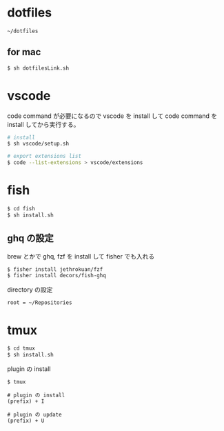 # dotfiles

```
~/dotfiles
```

## for mac

```bash
$ sh dotfilesLink.sh
```

# vscode

code command が必要になるので vscode を install して code command を install してから実行する。

```bash
# install
$ sh vscode/setup.sh

# export extensions list
$ code --list-extensions > vscode/extensions
```

# fish

```bash
$ cd fish
$ sh install.sh
```

## ghq の設定

brew とかで ghq, fzf を install して fisher でも入れる

```bash
$ fisher install jethrokuan/fzf
$ fisher install decors/fish-ghq
```

directory の設定

```.gitconfig
root = ~/Repositories
```

# tmux
```bash
$ cd tmux
$ sh install.sh
```

plugin の install
```
$ tmux

# plugin の install
(prefix) + I

# plugin の update
(prefix) + U
```
